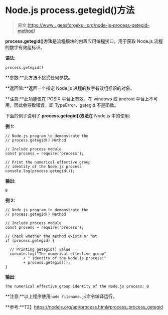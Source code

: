 # Node.js process.getegid()方法

> 原文:[https://www . geesforgeks . org/node-js-process-getegid-method/](https://www.geeksforgeeks.org/node-js-process-getegid-method/)

**process.getegid()方法**是流程模块的内置应用编程接口，用于获取 Node.js 流程的数字有效组标识。

**语法:**

```
process.getegid()
```

**参数:**此方法不接受任何参数。

**返回值:**返回一个指定 Node.js 进程的数字有效组标识的对象。

**注意:**此功能仅在 POSIX 平台上有效。在 windows 或 android 平台上不可用，因此会导致错误，即 TypeError，getegid 不是函数。

下面的例子说明了 **process.getegid()方法**在 Node.js 中的使用:

**例 1:**

```
// Node.js program to demonstrate the     
// process.getegid() Method

// Include process module
const process = require('process');

// Print the numerical effective group
// identity of the Node.js process
console.log(process.getegid());
```

**输出:**

```
0
```

**例 2:**

```
// Node.js program to demonstrate the     
// process.getegid() Method

// Include process module
const process = require('process');

// Check whether the method exists or not
if (process.getegid) {

  // Printing getegid() value
  console.log("The numerical effective group"
        + " identity of the Node.js process:"
        + process.getegid());
}
```

**输出:**

```
The numerical effective group identity of the Node.js process: 0

```

**注意:**以上程序使用`node filename.js`命令编译运行。

**参考:**T2】https://nodejs.org/api/process.html#process_process_getegid